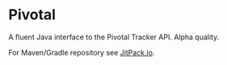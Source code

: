 # Pivotal

A fluent Java interface to the Pivotal Tracker API.  Alpha quality.

For Maven/Gradle repository see [JitPack.io](https://jitpack.io/#onespot/pivotal/).
